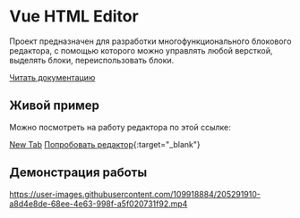 # Vue HTML Editor

Проект предназначен для разработки многофункционального
блокового редактора, с помощью которого можно управлять 
любой версткой, выделять блоки, переиспользовать блоки.

[Читать документацию](./docs/README.md)

## Живой пример

Можно посмотреть на работу редактора по этой ссылке:

<a href="example.com" target="_blank">New Tab</a>
[Попробовать редактор](https://htmleditor.kosuha606.ru/){:target="_blank"}

## Демонстрация работы

https://user-images.githubusercontent.com/109918884/205291910-a8d4e8de-68ee-4e63-998f-a5f020731f92.mp4
